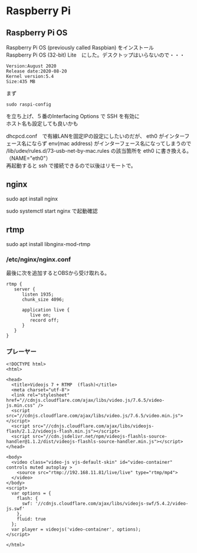 # Raspberry Pi

## Raspberry Pi OS

Raspberry Pi OS (previously called Raspbian) をインストール  
Raspberry Pi OS (32-bit) Lite　にした。デスクトップはいらないので・・・
```
Version:August 2020
Release date:2020-08-20
Kernel version:5.4
Size:435 MB
```

まず
```
sudo raspi-config
```
を立ち上げ、５番のInterfacing Options で SSH を有効に  
ホスト名も設定しても良いかも

dhcpcd.conf　で有線LANを固定IPの設定にしたいのだが、
eth0 がインターフェース名にならず env(mac address) がインターフェース名になってしまうので  
/lib/udev/rules.d/73-usb-net-by-mac.rules
の該当箇所を eth0 に書き換える。（NAME="eth0"）  
再起動すると ssh で接続できるので以後はリモートで。

## nginx

sudo apt install nginx

sudo systemctl start nginx で起動確認

## rtmp

sudo apt install libnginx-mod-rtmp

### /etc/nginx/nginx.conf

最後に次を追加するとOBSから受け取れる。
```
rtmp {
   server {
      listen 1935;
      chunk_size 4096;

      application live {
         live on;
         record off;
      }
   }
}
```

### プレーヤー

```
<!DOCTYPE html>
<html>

<head>
  <title>Videojs 7 + RTMP  (flash)</title>
  <meta charset="utf-8">
  <link rel="stylesheet" href="//cdnjs.cloudflare.com/ajax/libs/video.js/7.6.5/video-js.min.css" />
  <script src="//cdnjs.cloudflare.com/ajax/libs/video.js/7.6.5/video.min.js"></script>
  <script src="//cdnjs.cloudflare.com/ajax/libs/videojs-flash/2.1.2/videojs-flash.min.js"></script>
  <script src="//cdn.jsdelivr.net/npm/videojs-flashls-source-handler@1.1.2/dist/videojs-flashls-source-handler.min.js"></script>
</head>

<body>
  <video class="video-js vjs-default-skin" id="video-container" controls muted autoplay >
    <source src="rtmp://192.168.11.81/live/live" type="rtmp/mp4">
  </video>
</body>
<script>
  var options = {
    flash: {
      swf: '//cdnjs.cloudflare.com/ajax/libs/videojs-swf/5.4.2/video-js.swf'
    },
    fluid: true
  };
  var player = videojs('video-container', options);
</script>

</html>
```
